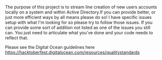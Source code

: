 The purpose of this project is to stream line creation of new users accounts locally on a system and within Active Directory.If you can provide better, or just more efficient ways by all means please do so! I have specific issues setup with what I'm looking for so please try to follow those issues. If you can provide some sort of addition not listed as one of the issues you still can. You just need to articulate what you've done and your code needs to reflect that. 

Please see the Digital Ocean guidelines here https://hacktoberfest.digitalocean.com/resources/qualitystandards   